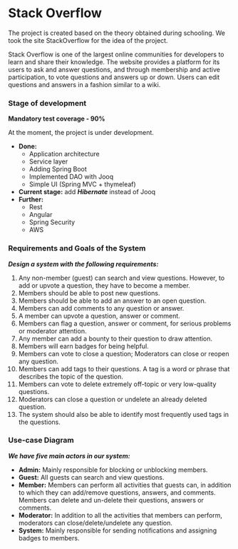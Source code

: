 # Stack Overflow #
The project is created based on the theory obtained during schooling. We took the site StackOverflow for the idea of the project.

Stack Overflow is one of the largest online communities for developers to learn and share their knowledge. The website provides a platform for its users to ask and answer questions, and through membership and active participation, to vote questions and answers up or down. Users can edit questions and answers in a fashion similar to a wiki.

### Stage of development ###

**Mandatory test coverage - 90%**

At the moment, the project is under development.
* **Done:**
  * Application architecture
  * Service layer
  * Adding Spring Boot 
  * Implemented DAO with Jooq
  * Simple UI (Spring MVC + thymeleaf)
* **Current stage:** add ***Hibernate*** instead of Jooq
* **Further:**
  * Rest
  * Angular
  * Spring Security
  * AWS

### Requirements and Goals of the System ###
***Design a system with the following requirements:***
1.	Any non-member (guest) can search and view questions. However, to add or upvote a question, they have to become a member.
2.	Members should be able to post new questions.
3.	Members should be able to add an answer to an open question.
4.	Members can add comments to any question or answer.
5.	A member can upvote a question, answer or comment.
6.	Members can flag a question, answer or comment, for serious problems or moderator attention.
7.	Any member can add a bounty to their question to draw attention.
8.	Members will earn badges for being helpful.
9.	Members can vote to close a question; Moderators can close or reopen any question.
10.	Members can add tags to their questions. A tag is a word or phrase that describes the topic of the question.
11.	Members can vote to delete extremely off-topic or very low-quality questions.
12.	Moderators can close a question or undelete an already deleted question.
13.	The system should also be able to identify most frequently used tags in the questions.


### Use-case Diagram ###

***We have five main actors in our system:***
*	**Admin:** Mainly responsible for blocking or unblocking members.
*	**Guest:** All guests can search and view questions.
*	**Member:** Members can perform all activities that guests can, in addition to which they can add/remove questions, answers, and comments. Members can delete and un-delete their questions, answers or comments.
*	**Moderator:** In addition to all the activities that members can perform, moderators can close/delete/undelete any question.
*	**System:** Mainly responsible for sending notifications and assigning badges to members.

